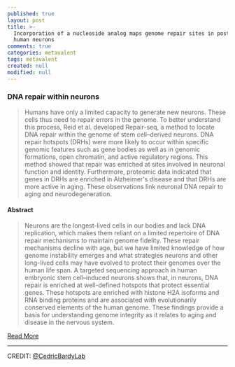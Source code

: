 ```yaml
---
published: true
layout: post
title: >-
  Incorporation of a nucleoside analog maps genome repair sites in postmitotic
  human neurons
comments: true
categories: metavalent
tags: metavalent
created: null
modified: null
---
```

### DNA repair within neurons
> Humans have only a limited capacity to generate new neurons. These cells thus need to repair errors in the genome. To better understand this process, Reid et al. developed Repair-seq, a method to locate DNA repair within the genome of stem cell–derived neurons. DNA repair hotspots (DRHs) were more likely to occur within specific genomic features such as gene bodies as well as in genomic formations, open chromatin, and active regulatory regions. This method showed that repair was enriched at sites involved in neuronal function and identity. Furthermore, proteomic data indicated that genes in DRHs are enriched in Alzheimer's disease and that DRHs are more active in aging. These observations link neuronal DNA repair to aging and neurodegeneration.

#### Abstract
> Neurons are the longest-lived cells in our bodies and lack DNA replication, which makes them reliant on a limited repertoire of DNA repair mechanisms to maintain genome fidelity. These repair mechanisms decline with age, but we have limited knowledge of how genome instability emerges and what strategies neurons and other long-lived cells may have evolved to protect their genomes over the human life span. A targeted sequencing approach in human embryonic stem cell–induced neurons shows that, in neurons, DNA repair is enriched at well-defined hotspots that protect essential genes. These hotspots are enriched with histone H2A isoforms and RNA binding proteins and are associated with evolutionarily conserved elements of the human genome. These findings provide a basis for understanding genome integrity as it relates to aging and disease in the nervous system.

[ Read More ](https://science.sciencemag.org/content/372/6537/91)

---
CREDIT: [@CedricBardyLab](https://twitter.com/CedricBardyLab/status/1377742384084054016)

